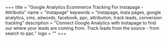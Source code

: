 +++
title = "Google Analytics Ecommerce Tracking For Instapage - Attributio"
name = "Instapage"
keywords = "instapage, insta pages, google analytics, cms, adwords, facebook, ppc, attribution, track leads, conversion tracking"
description = "Connect Google Analytics with Instapage to find our where your leads are coming from. Track leads from the source - from search to ppc."
logo = ""
+++
